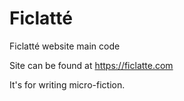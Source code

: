 # Ficlatté
Ficlatté website main code

Site can be found at https://ficlatte.com

It's for writing micro-fiction.
